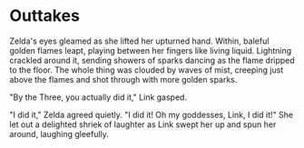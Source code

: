 Outtakes
==================

Zelda's eyes gleamed as she lifted her upturned hand. Within, baleful golden flames leapt, playing between her fingers like living liquid. Lightning crackled around it, sending showers of sparks dancing as the flame dripped to the floor. The whole thing was clouded by waves of mist, creeping just above the flames and shot through with more golden sparks.

"By the Three, you actually did it," Link gasped.

"I did it," Zelda agreed quietly. "I did it! Oh my goddesses, Link, I did it!" She let out a delighted shriek of laughter as Link swept her up and spun her around, laughing gleefully.